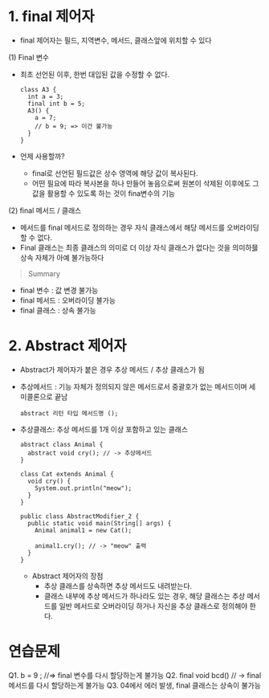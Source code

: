 # 1. final 제어자

- final 제어자는 필드, 지역변수, 메서드, 클래스앞에 위치할 수 있다

(1) Final 변수

- 최초 선언된 이후, 한번 대입된 값을 수정할 수 없다.

  ```
  class A3 {
    int a = 3;
    final int b = 5;
    A3() {
      a = 7;
      // b = 9; => 이건 불가능
    }
  }
  ```

- 언제 사용할까?
  - final로 선언된 필드값은 상수 영역에 해당 값이 복사된다.
  - 어떤 필요에 따라 복사본을 하나 만들어 놓음으로써 원본이 삭제된 이후에도 그 값을 활용할 수 있도록 하는 것이 fina변수의 기능

(2) final 메서드 / 클래스

- 메서드를 final 메서드로 정의하는 경우 자식 클래스에서 해당 메서드를 오버라이딩 할 수 없다.
- Final 클래스는 최종 클래스의 의미로 더 이상 자식 클래스가 없다는 것을 의미하믏 상속 자체가 아예 불가능하다

> Summary

- final 변수 : 값 변경 불가능
- final 메서드 : 오버라이딩 불가능
- final 클래스 : 상속 불가능

# 2. Abstract 제어자

- Abstract가 제어자가 붙은 경우 추상 메서드 / 추상 클래스가 됨
- 추상메서드 : 기능 자체가 정의되지 않은 메서드로서 중괄호가 없는 메서드이며 세미콜론으로 끝남

  ```
  abstract 리턴 타입 메서드명 ();
  ```

- 추상클래스: 추상 메서드를 1개 이상 포함하고 있는 클래스

  ```
  abstract class Animal {
    abstract void cry(); // -> 추상메서드
  }

  class Cat extends Animal {
    void cry() {
      System.out.println("meow");
    }
  }

  public class AbstractModifier_2 {
    public static void main(String[] args) {
      Animal animal1 = new Cat();

      animal1.cry(); // -> "meow" 출력
    }
  }
  ```

  - Abstract 제어자의 장점
    - 추상 클래스를 상속하면 추상 메서드도 내려받는다.
    - 클래스 내부에 추상 메서드가 하나라도 있는 경우, 해당 클래스는 추상 메서드를 일반 메서드로 오버라이딩 하거나 자신을 추상 클래스로 정의해야 한다.

# 연습문제

Q1. b = 9 ; //=> final 변수를 다시 할당하는게 불가능
Q2. final void bcd() // -> final 메서드를 다시 할당하는게 불가능
Q3. 04에서 에러 발생, final 클래스는 상속이 불가능
